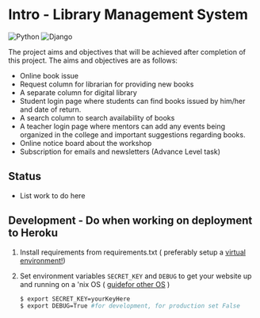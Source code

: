 # Intro - Library Management System

<img alt="Python" src="https://img.shields.io/badge/python-%2314354C.svg?style=for-the-badge&logo=python&logoColor=white"/> <img alt="Django" src="https://img.shields.io/badge/django-%23092E20.svg?style=for-the-badge&logo=django&logoColor=white"/>


The project aims and objectives that will be achieved after completion of this project. The
aims and objectives are as follows:
- Online book issue
- Request column for librarian for providing new books
- A separate column for digital library
- Student login page where students can find books issued by him/her and date of return.
- A search column to search availability of books
- A teacher login page where mentors can add any events being organized in the
college and important suggestions regarding books.
- Online notice board about the workshop
- Subscription for emails and newsletters (Advance Level task)

## Status
 - List work to do here

## Development - Do when working on deployment to Heroku

1. Install requirements from requirements.txt ( preferably setup a [virtual environment!](https://docs.python.org/3/library/venv.html))

2. Set environment variables ``` SECRET_KEY ``` and ``` DEBUG ``` to get your website up and running on a 'nix OS ( [guidefor other OS](https://www.twilio.com/blog/2017/01/how-to-set-environment-variables.html) )
   
   ```bash
   $ export SECRET_KEY=yourKeyHere
   $ export DEBUG=True #for development, for production set False
   ```